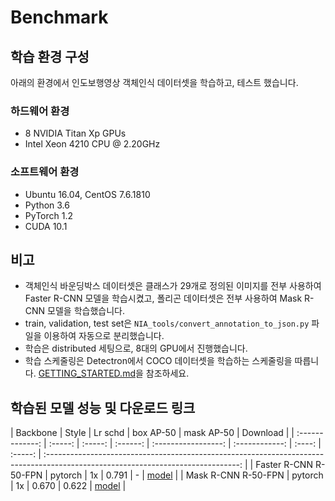 # Benchmark

## 학습 환경 구성
아래의 환경에서 인도보행영상 객체인식 데이터셋을 학습하고, 테스트 했습니다. 

### 하드웨어 환경

- 8 NVIDIA Titan Xp GPUs
- Intel Xeon 4210 CPU @ 2.20GHz

### 소프트웨어 환경

- Ubuntu 16.04, CentOS 7.6.1810
- Python 3.6
- PyTorch 1.2
- CUDA 10.1


## 비고

- 객체인식 바운딩박스 데이터셋은 클래스가 29개로 정의된 이미지를 전부 사용하여 Faster R-CNN 모델을 학습시켰고, 폴리곤 데이터셋은 전부 사용하여 Mask R-CNN 모델을 학습했습니다.
- train, validation, test set은 `NIA_tools/convert_annotation_to_json.py` 파일을 이용하여 자동으로 분리했습니다.
- 학습은 distributed 세팅으로, 8대의 GPU에서 진행했습니다.
- 학습 스케줄링은 Detectron에서 COCO 데이터셋을 학습하는 스케줄링을 따릅니다. [GETTING_STARTED.md](./GETTING_STARTED.md)을 참조하세요. 

## 학습된 모델 성능 및 다운로드 링크


|    Backbone     |  Style  | Lr schd |  box AP-50 | mask AP-50 |                                                             Download                                                             |
| :-------------: | :-----: | :-----: | :------: | :-----------------: | :------------: | :----: | :-----: | :------------------------------------------------------------------------------------------------------------------------------: |
|     Faster R-CNN R-50-FPN     |  pytorch |   1x    |  0.791  |  -   |      [model](https://drive.google.com/file/d/1ZWhZL_ZiwQub9ZtoNjNzLXjgLHwbF4Wm/view?usp=sharing)       |
|     Mask R-CNN R-50-FPN     |  pytorch |   1x           |  0.670  |  0.622   |      [model](https://drive.google.com/file/d/1ZXxtM993SibrDhHDhl9cIJ4-EJnn6i6I/view?usp=sharing)       |

